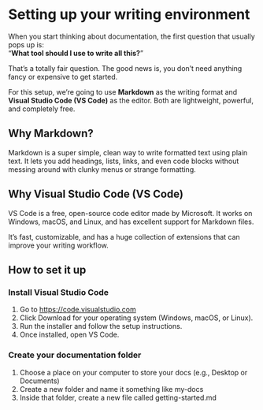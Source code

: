 # Setting up your writing environment
When you start thinking about documentation, the first question that usually pops up is:  
“**What tool should I use to write all this?**”

That’s a totally fair question. The good news is, you don’t need anything fancy or expensive to get started.  

For this setup, we’re going to use **Markdown** as the writing format and **Visual Studio Code (VS Code)** as the editor. Both are lightweight, powerful, and completely free.

## Why Markdown?
Markdown is a super simple, clean way to write formatted text using plain text. It lets you add headings, lists, links, and even code blocks without messing around with clunky menus or strange formatting.  

## Why Visual Studio Code (VS Code)
VS Code is a free, open-source code editor made by Microsoft. It works on Windows, macOS, and Linux, and has excellent support for Markdown files.

It’s fast, customizable, and has a huge collection of extensions that can improve your writing workflow.

## How to set it up
### Install Visual Studio Code  
1. Go to https://code.visualstudio.com
2. Click Download for your operating system (Windows, macOS, or Linux).
3. Run the installer and follow the setup instructions.
4. Once installed, open VS Code.

### Create your documentation folder  
1. Choose a place on your computer to store your docs (e.g., Desktop or Documents)
2. Create a new folder and name it something like my-docs
3. Inside that folder, create a new file called getting-started.md
